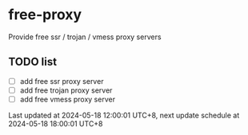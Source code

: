 
# free-proxy
Provide free ssr / trojan / vmess proxy servers


## TODO list
- [ ] add free ssr proxy server
- [ ] add free trojan proxy server
- [ ] add free vmess proxy server

Last updated at 2024-05-18 12:00:01 UTC+8, next update schedule at 2024-05-18 18:00:01 UTC+8

